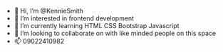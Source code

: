 - 👋 Hi, I’m @KennieSmith
- 👀 I’m interested in frontend development
- 🌱 I’m currently learning HTML CSS Bootstrap Javascript
- 💞️ I’m looking to collaborate on with like minded people on this space
- 📫 09022410982

<!---
KennieSmith/KennieSmith is a ✨ special ✨ repository because its `README.md` (this file) appears on your GitHub profile.
You can click the Preview link to take a look at your changes.
--->
